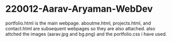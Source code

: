 # 220012-Aarav-Aryaman-WebDev
portfolio.html is the main webpage. aboutme.html, projects.html, and contact.html are subsequent webpages so they are also attached.
also attched the images (aarav.jpg and bg.png) and the portfolio.css i have used.
